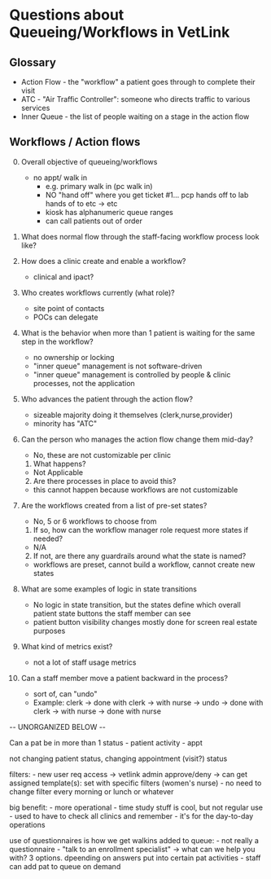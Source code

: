 # Questions about Queueing/Workflows in VetLink

## Glossary
- Action Flow - the "workflow" a patient goes through to complete their visit
- ATC - "Air Traffic Controller": someone who directs traffic to various services
- Inner Queue - the list of people waiting on a stage in the action flow

## Workflows / Action flows
0. Overall objective of queueing/workflows
    - no appt/ walk in
        - e.g. primary walk in (pc walk in)
        - NO "hand off" where you get ticket #1... pcp hands off to lab hands of to etc -> etc
        - kiosk has alphanumeric queue ranges
        - can call patients out of order
1. What does normal flow through the staff-facing workflow process look like?
2. How does a clinic create and enable a workflow?
     - clinical and ipact? 
3. Who creates workflows currently (what role)?
     - site point of contacts
     - POCs can delegate 

4. What is the behavior when more than 1 patient is waiting for the same step
in the workflow?
    - no ownership or locking
    - "inner queue" management is not software-driven
    - "inner queue" management is controlled by people & clinic processes, not the application

5. Who advances the patient through the action flow? 
    - sizeable majority doing it themselves (clerk,nurse,provider)
    - minority has "ATC"
6. Can the person who manages the action flow change them mid-day?
    - No, these are not customizable per clinic
    1. What happens?
    - Not Applicable
    2. Are there processes in place to avoid this?
    - this cannot happen because workflows are not customizable
7. Are the workflows created from a list of pre-set states?
    - No, 5 or 6 workflows to choose from
    1. If so, how can the workflow manager role request more states if needed?
    - N/A
    2. If not, are there any guardrails around what the state is named?
    - workflows are preset, cannot build a workflow, cannot create new states

8. What are some examples of logic in state transitions
    - No logic in state transition, but the states define which overall patient state buttons the staff member can see
    - patient button visibility changes mostly done for screen real estate purposes

9. What kind of metrics exist?
    - not a lot of staff usage metrics

11. Can a staff member move a patient backward in the process? 
    - sort of, can "undo"
    - Example: clerk -> done with clerk -> with nurse -> undo -> done with clerk -> with nurse -> done with nurse    

-- UNORGANIZED BELOW --

Can a pat be in more than 1 status
    - patient activity
    - appt 

not changing patient status, changing appointment (visit?) status

filters:
    - new user req access -> vetlink admin approve/deny -> can get assigned template(s): set with specific filters (women's nurse)
    -  no need to change filter every morning or lunch or whatever

big benefit:
    - more operational
    - time study stuff is cool, but not regular use
    - used to have to check all clinics and remember
    - it's for the day-to-day operations

use of questionnaires is how we get walkins added to queue:
    - not really a questionnaire
    - "talk to an enrollment specialist" -> what can we help you with? 3 options. dpeending on answers put into certain pat activities
    - staff can add pat to queue on demand

